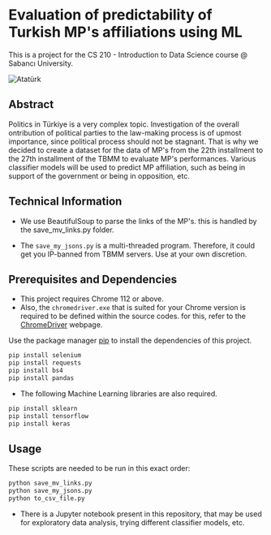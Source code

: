# Evaluation of predictability of Turkish MP's affiliations using ML

This is a project for the CS 210 - Introduction to Data Science course @ Sabancı University. 

![Atatürk](config/readme.png)

## Abstract

Politics in Türkiye is a very complex topic. Investigation of the overall ontribution of political parties to the law-making process is of upmost importance, since political process should not be stagnant. That is why we decided to create a dataset for the data of MP's from the 22th installment to the 27th installment of the TBMM to evaluate MP's performances. Various classifier models will be used to predict MP affiliation, such as being in support of the government or being in opposition, etc.

## Technical Information

* We use BeautifulSoup to parse the links of the MP's. this is handled by the save_mv_links.py folder.

* The ```save_my_jsons.py``` is a multi-threaded program. Therefore, it could get you IP-banned from TBMM servers. Use at your own discretion.

## Prerequisites and Dependencies

* This project requires Chrome 112 or above.
* Also, the ```chromedriver.exe``` that is suited for your Chrome version is required to be defined within the source codes. for this, refer to the [ChromeDriver](https://chromedriver.chromium.org/downloads) webpage.

Use the package manager [pip](https://pip.pypa.io/en/stable/) to install the dependencies of this project.

```bash
pip install selenium
pip install requests
pip install bs4
pip install pandas
```

* The following Machine Learning libraries are also required.

```bash
pip install sklearn
pip install tensorflow
pip install keras
```

## Usage

These scripts are needed to be run in this exact order:
```bash
python save_mv_links.py
python save_my_jsons.py
python to_csv_file.py
```
* There is a Jupyter notebook present in this repository, that may be used for exploratory data analysis, trying different classifier models, etc.